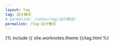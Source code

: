 ```yaml
---
layout: tag
tag: 设计模式
# permalink: /notes/tag/设计模式/
permalink: /Tag:设计模式
---
```

{% include {{ site.worknotes.theme }}/tag.html %}